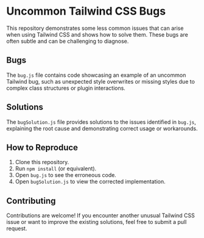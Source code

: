 # Uncommon Tailwind CSS Bugs

This repository demonstrates some less common issues that can arise when using Tailwind CSS and shows how to solve them. These bugs are often subtle and can be challenging to diagnose.

## Bugs

The `bug.js` file contains code showcasing an example of an uncommon Tailwind bug, such as unexpected style overwrites or missing styles due to complex class structures or plugin interactions.

## Solutions

The `bugSolution.js` file provides solutions to the issues identified in `bug.js`, explaining the root cause and demonstrating correct usage or workarounds.

## How to Reproduce

1. Clone this repository.
2. Run `npm install` (or equivalent).
3. Open `bug.js` to see the erroneous code.
4. Open `bugSolution.js` to view the corrected implementation.

## Contributing

Contributions are welcome!  If you encounter another unusual Tailwind CSS issue or want to improve the existing solutions, feel free to submit a pull request.